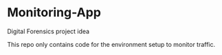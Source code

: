 # Monitoring-App
Digital Forensics project idea


This repo only contains code for the environment setup to monitor traffic.
